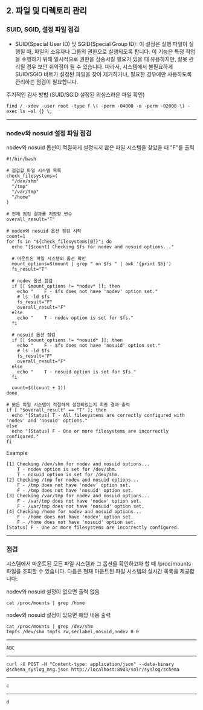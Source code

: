 ## 2. 파일 및 디렉토리 관리

### SUID, SGID, 설정 파일 점검

- SUID(Special User ID) 및 SGID(Special Group ID): 이 설정은 실행 파일이 실행될 때, 파일의 소유자나 그룹의 권한으로 실행되도록 합니다. 이 기능은 특정 작업을 수행하기 위해 일시적으로 권한을 상승시킬 필요가 있을 때 유용하지만, 잘못 관리될 경우 보안 취약점이 될 수 있습니다. 따라서, 시스템에서 불필요하게 SUID/SGID 비트가 설정된 파일을 찾아 제거하거나, 필요한 경우에만 사용하도록 관리하는 점검이 필요합니다.

주기적인 감사 방법 (SUID/SGID 설정된 의심스러운 파일 확인)
```
find / -xdev -user root -type f \( -perm -04000 -o -perm -02000 \) -exec ls –al {} \;
```

<hr/>

### nodev와 nosuid 설정 파일 점검

nodev와 nosuid 옵션이 적절하게 설정되지 않은 파일 시스템을 찾았을 때 "F"를 출력
```
#!/bin/bash

# 점검할 파일 시스템 목록
check_filesystems=(
  "/dev/shm"
  "/tmp"
  "/var/tmp"
  "/home"
)

# 전체 점검 결과를 저장할 변수
overall_result="T"

# nodev와 nosuid 옵션 점검 시작
count=1
for fs in "${check_filesystems[@]}"; do
  echo "[$count] Checking $fs for nodev and nosuid options..."
  
  # 마운트된 파일 시스템의 옵션 확인
  mount_options=$(mount | grep " on $fs " | awk '{print $6}')
  fs_result="T"
  
  # nodev 옵션 점검
  if [[ $mount_options != *nodev* ]]; then
    echo "    F - $fs does not have 'nodev' option set."
    # ls -ld $fs
    fs_result="F"
    overall_result="F"
  else
    echo "    T - nodev option is set for $fs."
  fi
  
  # nosuid 옵션 점검
  if [[ $mount_options != *nosuid* ]]; then
    echo "    F - $fs does not have 'nosuid' option set."
    # ls -ld $fs
    fs_result="F"
    overall_result="F"
  else
    echo "    T - nosuid option is set for $fs."
  fi
  
  count=$((count + 1))
done

# 모든 파일 시스템이 적절하게 설정되었는지 최종 결과 출력
if [ "$overall_result" == "T" ]; then
  echo "[Status] T - All filesystems are correctly configured with 'nodev' and 'nosuid' options."
else
  echo "[Status] F - One or more filesystems are incorrectly configured."
fi
```

Example
```
[1] Checking /dev/shm for nodev and nosuid options...
    T - nodev option is set for /dev/shm.
    T - nosuid option is set for /dev/shm.
[2] Checking /tmp for nodev and nosuid options...
    F - /tmp does not have 'nodev' option set.
    F - /tmp does not have 'nosuid' option set.
[3] Checking /var/tmp for nodev and nosuid options...
    F - /var/tmp does not have 'nodev' option set.
    F - /var/tmp does not have 'nosuid' option set.
[4] Checking /home for nodev and nosuid options...
    F - /home does not have 'nodev' option set.
    F - /home does not have 'nosuid' option set.
[Status] F - One or more filesystems are incorrectly configured.
```

<hr/>

### 점검

시스템에서 마운트된 모든 파일 시스템과 그 옵션을 확인하고자 할 때 /proc/mounts 파일을 조회할 수 있습니다. 
다음은 현재 마운트된 파일 시스템의 실시간 목록을 제공합니다:

nodev와 nosuid 설정이 없으면 출력 없음
```
cat /proc/mounts | grep /home
```

nodev와 nosuid 설정이 있으면 해당 내용 출력
```
cat /proc/mounts | grep /dev/shm
tmpfs /dev/shm tmpfs rw,seclabel,nosuid,nodev 0 0
```

<hr/>

```
ABC
```

<hr/>

```
curl -X POST -H "Content-type: application/json" --data-binary @schema_syslog_msg.json http://localhost:8983/solr/syslog/schema
```

<hr/>

```
c
```

<hr/>

```
d
```
